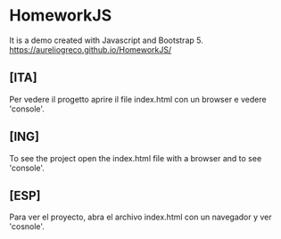# HomeworkJS
It is a demo created with Javascript and Bootstrap 5.
https://aureliogreco.github.io/HomeworkJS/

## [ITA]
Per vedere il progetto aprire il file index.html con un browser e vedere 'console'.

## [ING]
To see the project open the index.html file with a browser and to see 'console'.

## [ESP]
Para ver el proyecto, abra el archivo index.html con un navegador y ver 'cosnole'.

